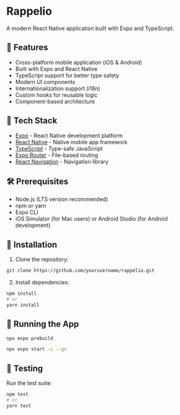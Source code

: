 # Rappelio

A modern React Native application built with Expo and TypeScript.

## 🚀 Features

- Cross-platform mobile application (iOS & Android)
- Built with Expo and React Native
- TypeScript support for better type safety
- Modern UI components
- Internationalization support (i18n)
- Custom hooks for reusable logic
- Component-based architecture

## 📱 Tech Stack

- [Expo](https://expo.dev/) - React Native development platform
- [React Native](https://reactnative.dev/) - Native mobile app framework
- [TypeScript](https://www.typescriptlang.org/) - Type-safe JavaScript
- [Expo Router](https://docs.expo.dev/router/introduction/) - File-based routing
- [React Navigation](https://reactnavigation.org/) - Navigation library

## 🛠️ Prerequisites

- Node.js (LTS version recommended)
- npm or yarn
- Expo CLI
- iOS Simulator (for Mac users) or Android Studio (for Android development)

## 🔧 Installation

1. Clone the repository:
```bash
git clone https://github.com/yourusername/rappelio.git
```

2. Install dependencies:
```bash
npm install
# or
yarn install
```

## 📱 Running the App

```bash
npx expo prebuild
```

```bash
npx expo start -c --go
```

## 🧪 Testing

Run the test suite:
```bash
npm test
# or
yarn test
```